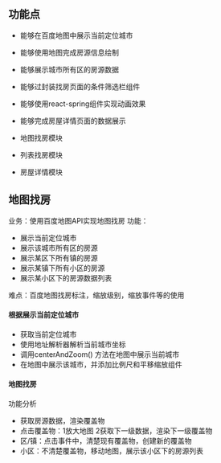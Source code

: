 
## 功能点
- 能够在百度地图中展示当前定位城市
- 能够使用地图完成房源信息绘制
- 能够展示城市所有区的房源数据
- 能够过封装找房页面的条件筛选栏组件
- 能够使用react-spring组件实现动画效果
- 能够完成房屋详情页面的数据展示

- 地图找房模块
- 列表找房模块
- 房屋详情模块

## 地图找房
业务：使用百度地图API实现地图找房
功能：
- 展示当前定位城市
- 展示该城市所有区的房源
- 展示某区下所有镇的房源
- 展示某镇下所有小区的房源
- 展示某小区下的房源数据列表

难点：百度地图找房标注，缩放级别，缩放事件等的使用  

#### 根据展示当前定位城市
- 获取当前定位城市
- 使用地址解析器解析当前城市坐标
- 调用centerAndZoom() 方法在地图中展示当前城市
- 在地图中展示该城市，并添加比例尺和平移缩放组件

#### 地图找房
功能分析
- 获取房源数据，渲染覆盖物
- 点击覆盖物：1放大地图 2获取下一级数据，渲染下一级覆盖物
- 区/镇：点击事件中，清楚现有覆盖物，创建新的覆盖物
- 小区：不清楚覆盖物，移动地图，展示该小区下的房源列表